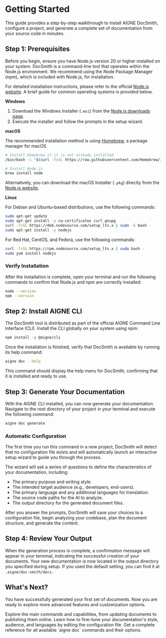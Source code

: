 # Getting Started

This guide provides a step-by-step walkthrough to install AIGNE DocSmith, configure a project, and generate a complete set of documentation from your source code in minutes.

## Step 1: Prerequisites

Before you begin, ensure you have Node.js version 20 or higher installed on your system. DocSmith is a command-line tool that operates within the Node.js environment. We recommend using the Node Package Manager (npm), which is included with Node.js, for installation.

For detailed installation instructions, please refer to the official [Node.js website](https://nodejs.org/). A brief guide for common operating systems is provided below.

**Windows**
1.  Download the Windows Installer (`.msi`) from the [Node.js downloads page](https://nodejs.org/en/download).
2.  Execute the installer and follow the prompts in the setup wizard.

**macOS**

The recommended installation method is using [Homebrew](https://brew.sh/), a package manager for macOS.

```bash Terminal icon=lucide:apple
# Install Homebrew if it is not already installed
/bin/bash -c "$(curl -fsSL https://raw.githubusercontent.com/Homebrew/install/HEAD/install.sh)"

# Install Node.js
brew install node
```

Alternatively, you can download the macOS Installer (`.pkg`) directly from the [Node.js website](https://nodejs.org/).

**Linux**

For Debian and Ubuntu-based distributions, use the following commands:

```bash Terminal icon=lucide:laptop
sudo apt-get update
sudo apt-get install -y ca-certificates curl gnupg
curl -fsSL https://deb.nodesource.com/setup_lts.x | sudo -E bash -
sudo apt-get install -y nodejs
```

For Red Hat, CentOS, and Fedora, use the following commands:

```bash Terminal icon=lucide:laptop
curl -fsSL https://rpm.nodesource.com/setup_lts.x | sudo bash -
sudo yum install nodejs
```

### Verify Installation

After the installation is complete, open your terminal and run the following commands to confirm that Node.js and npm are correctly installed:

```bash Terminal
node --version
npm --version
```

## Step 2: Install AIGNE CLI

The DocSmith tool is distributed as part of the official AIGNE Command Line Interface (CLI). Install the CLI globally on your system using npm:

```bash Terminal icon=logos:npm
npm install -g @aigne/cli
```

Once the installation is finished, verify that DocSmith is available by running its help command:

```bash Terminal
aigne doc --help
```

This command should display the help menu for DocSmith, confirming that it is installed and ready to use.

## Step 3: Generate Your Documentation

With the AIGNE CLI installed, you can now generate your documentation. Navigate to the root directory of your project in your terminal and execute the following command:

```bash Terminal icon=lucide:sparkles
aigne doc generate
```

### Automatic Configuration

The first time you run this command in a new project, DocSmith will detect that no configuration file exists and will automatically launch an interactive setup wizard to guide you through the process.

The wizard will ask a series of questions to define the characteristics of your documentation, including:

*   The primary purpose and writing style.
*   The intended target audience (e.g., developers, end-users).
*   The primary language and any additional languages for translation.
*   The source code paths for the AI to analyze.
*   The output directory for the generated document files.

After you answer the prompts, DocSmith will save your choices to a configuration file, begin analyzing your codebase, plan the document structure, and generate the content.

## Step 4: Review Your Output

When the generation process is complete, a confirmation message will appear in your terminal, indicating the successful creation of your documents. Your new documentation is now located in the output directory you specified during setup. If you used the default setting, you can find it at `.aigne/doc-smith/docs`.

## What's Next?

You have successfully generated your first set of documents. Now you are ready to explore more advanced features and customization options.

<x-cards>
  <x-card data-title="Core Features" data-icon="lucide:box" data-href="/features">
    Explore the main commands and capabilities, from updating documents to publishing them online.
  </x-card>
  <x-card data-title="Configuration Guide" data-icon="lucide:settings" data-href="/configuration">
    Learn how to fine-tune your documentation's style, audience, and languages by editing the configuration file.
  </x-card>
  <x-card data-title="CLI Command Reference" data-icon="lucide:terminal" data-href="/cli-reference">
    Get a complete reference for all available `aigne doc` commands and their options.
  </x-card>
</x-cards>